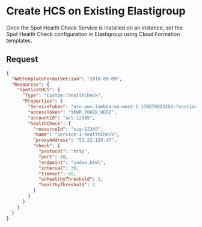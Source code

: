# Create HCS on Existing Elastigroup

Once the Spot Health Check Service is Installed on an instance, set the Spot Health Check configuration in Elastigroup using Cloud Formation templates.

## Request

```json
{
  "AWSTemplateFormatVersion": "2010-09-09",
  "Resources": {
    "SpotinstHCS": {
      "Type": "Custom::healthCheck",
      "Properties": {
        "ServiceToken": "arn:aws:lambda:us-west-1:178579023202:function:spotinst-cloudformation",
        "accessToken": "YOUR_TOKEN_HERE",
        "accountId": "act-12345",
        "healthCheck": {
          "resourceId": "sig-12345",
          "name": "Service-1-healthCheck",
          "proxyAddress": "51.22.125.47",
          "check": {
            "protocol": "http",
            "port": 80,
            "endpoint": "index.html",
            "interval": 30,
            "timeout": 60,
            "unhealthyThreshold": 2,
            "healthyThreshold": 2
          }
        }
      }
    }
  }
}
```
